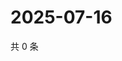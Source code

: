 # 2025-07-16

共 0 条

<!-- BEGIN ZHIHUQUESTIONS -->
<!-- 最后更新时间 Wed Jul 16 2025 13:18:41 GMT+0800 (China Standard Time) -->

<!-- END ZHIHUQUESTIONS -->
